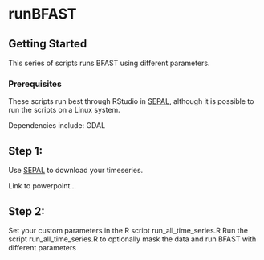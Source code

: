 # runBFAST
## Getting Started

This series of scripts runs BFAST using different parameters.

### Prerequisites

These scripts run best through RStudio in [SEPAL](https://sepal.io/), although it is possible to run the scripts on a Linux system.

Dependencies include:
GDAL 

## Step 1: 
Use [SEPAL](https://sepal.io/) to download your timeseries.

Link to powerpoint...

## Step 2:
Set your custom parameters in the R script run_all_time_series.R
Run the script run_all_time_series.R to optionally mask the data and run BFAST with different parameters
